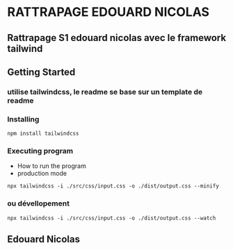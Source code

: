 # RATTRAPAGE EDOUARD NICOLAS

## Rattrapage S1 edouard nicolas avec le framework tailwind

## Getting Started

### utilise tailwindcss, le readme se base sur un template de readme

### Installing

```
npm install tailwindcss
```
### Executing program

* How to run the program
* production mode
```
npx tailwindcss -i ./src/css/input.css -o ./dist/output.css --minify   
```
### ou dévellopement

```npx tailwindcss -i ./src/css/input.css -o ./dist/output.css --watch ```

## Edouard Nicolas